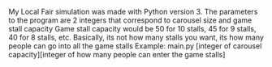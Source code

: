 My Local Fair simulation was made with Python version 3.
The parameters to the program are 2 integers that correspond to carousel size and game stall capacity
Game stall capacity would be 50 for 10 stalls, 45 for 9 stalls, 40 for 8 stalls, etc.
Basically, its not how many stalls you want, its how many people can go into all the game stalls
Example: main.py [integer of carousel capacity][integer of how many people can enter the game stalls]